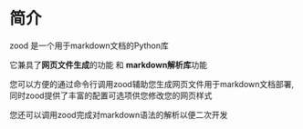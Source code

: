 
# 简介

zood 是一个用于markdown文档的Python库

它兼具了**网页文件生成**的功能 和 **markdown解析库**功能

您可以方便的通过命令行调用zood辅助您生成网页文件用于markdown文档部署,同时zood提供了丰富的配置可选项供您修改您的网页样式

您还可以调用zood完成对markdown语法的解析以便二次开发
